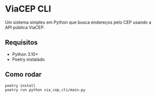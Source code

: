 # ViaCEP CLI

Um sistema simples em Python que busca endereços pelo CEP usando a API pública ViaCEP.

## Requisitos
- Python 3.10+
- Poetry instalado

## Como rodar
```bash
poetry install
poetry run python via_cep_cli/main.py
```
